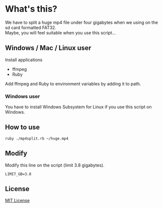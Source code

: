 # What's this?

We have to split a huge mp4 file under four gigabytes when we using on the sd card formatted FAT32.  
Maybe, you will feel suitable when you use this script...

## Windows / Mac / Linux user

Install applications

- ffmpeg
- Ruby

Add ffmpeg and Ruby to environment variables by adding it to path.

### Windows user

You have to install Windows Subsystem for Linux if you use this script on Windows.


## How to use

```
ruby ./mp4split.rb ~/huge.mp4
```

## Modify
Modify this line on the script (limit 3.8 gigabytes).

```
LIMIT_GB=3.8
```

## License

[MIT License](https://opensource.org/licenses/mit-license.php)
